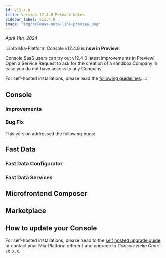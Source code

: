 ```yaml
---
id: v12.4.0
title: Version 12.4.0 Release Notes
sidebar_label: v12.4.0
image: "img/release-note-link-preview.png"
---
```


_April 11th, 2024_

:::info
Mia-Platform Console v12.4.0 is **now in Preview!**

Console SaaS users can try out v12.4.0 latest improvements in Preview! Open a Service Request to ask for the creation of a sandbox Company in case you do not have access to any Company.

For self-hosted installations, please read the [following guidelines](#how-to-update-your-console).
:::

## **Console**

### Improvements

### Bug Fix

This version addressed the following bugs:

## Fast Data

### Fast Data Configurator

### Fast Data Services

## Microfrontend Composer

## Marketplace

## How to update your Console

For self-hosted installations, please head to the [self hosted upgrade guide](/infrastructure/self-hosted/installation-chart/100_how-to-upgrade.md#v12---version-upgrades) or contact your Mia-Platform referent and upgrade to _Console Helm Chart_ `vX.X.X`.
